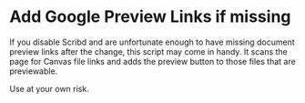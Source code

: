 Add Google Preview Links if missing
=========================================


If you disable Scribd and are unfortunate enough to have missing document preview links
after the change, this script may come in handy.  It scans the page for Canvas file
links and adds the preview button to those files that are previewable.

Use at your own risk.



